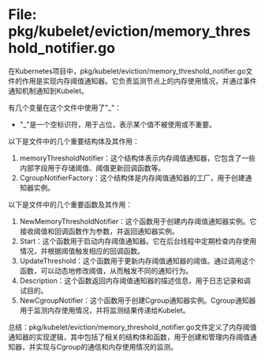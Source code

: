 # File: pkg/kubelet/eviction/memory_threshold_notifier.go

在Kubernetes项目中，pkg/kubelet/eviction/memory_threshold_notifier.go文件的作用是实现内存阈值通知器。它负责监测节点上的内存使用情况，并通过事件通知机制通知到Kubelet。

有几个变量在这个文件中使用了"_"：
- "_"是一个空标识符，用于占位，表示某个值不被使用或不重要。

以下是文件中的几个重要结构体及其作用：
1. memoryThresholdNotifier：这个结构体表示内存阈值通知器，它包含了一些内部字段用于存储阈值、阈值更新回调函数等。
2. CgroupNotifierFactory：这个结构体是内存阈值通知器的工厂，用于创建通知器实例。

以下是文件中的几个重要函数及其作用：
1. NewMemoryThresholdNotifier：这个函数用于创建内存阈值通知器实例。它接收阈值和回调函数作为参数，并返回通知器实例。
2. Start：这个函数用于启动内存阈值通知器。它在后台线程中定期检查内存使用情况，并根据阈值触发相应的回调函数。
3. UpdateThreshold：这个函数用于更新内存阈值通知器的阈值。通过调用这个函数，可以动态地修改阈值，从而触发不同的通知行为。
4. Description：这个函数返回内存阈值通知器的描述信息，用于日志记录和调试目的。
5. NewCgroupNotifier：这个函数用于创建Cgroup通知器实例。Cgroup通知器用于监测内存使用情况，并将监测结果传递给Kubelet。

总结：pkg/kubelet/eviction/memory_threshold_notifier.go文件定义了内存阈值通知器的实现逻辑，其中包括了相关的结构体和函数，用于创建和管理内存阈值通知器，并实现与Cgroup的通信和内存使用情况的监测。

